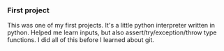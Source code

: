 <h3>First project</h3>
<p>This was one of my first projects. It's a little python interpreter written in python. Helped me learn inputs, but also assert/try/exception/throw type functions. I did all of this before I learned about git.</p>
